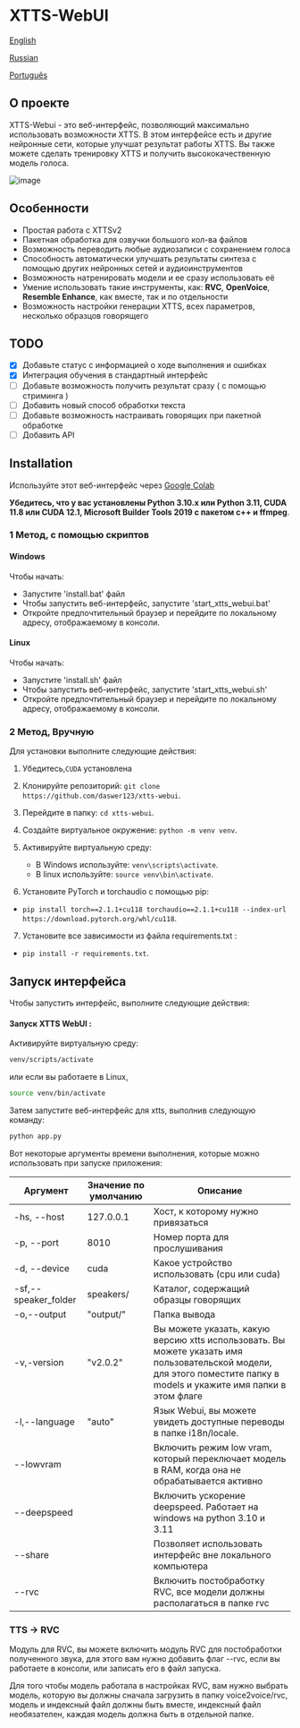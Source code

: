 # XTTS-WebUI

[English](https://github.com/daswer123/xtts-webui/blob/main/README.md)

[Russian](https://github.com/daswer123/xtts-webui/blob/main/README_ru_RU.md)

[Português](https://github.com/daswer123/xtts-webui/blob/main/README_pt-BR.md)

## О проекте
XTTS-Webui - это веб-интерфейс, позволяющий максимально использовать возможности XTTS. В этом интерфейсе есть и другие нейронные сети, которые улучшат результат работы XTTS. Вы также можете сделать тренировку XTTS и получить высококачественную модель голоса.

![image](https://github.com/daswer123/xtts-webui/assets/22278673/89eb50c5-9a1e-41cf-8ae9-b734761716a6)

## Особенности
- Простая работа с XTTSv2
- Пакетная обработка для озвучки большого кол-ва файлов
- Возможность переводить любые аудиозаписи с сохранением голоса
- Способность автоматически улучшать результаты синтеза с помощью других нейронных сетей и аудиоинструментов
- Возможность натренировать модели и ее сразу использовать её
- Умение использовать такие инструменты, как: **RVC**, **OpenVoice**, **Resemble Enhance**, как вместе, так и по отдельности
- Возможность настройки генерации XTTS, всех параметров, несколько образцов говорящего

## TODO
- [x] Добавьте статус с информацией о ходе выполнения и ошибках
- [x] Интеграция обучения в стандартный интерфейс
- [ ] Добавьте возможность получить результат сразу ( с помощью стриминга )
- [ ] Добавить новый способ обработки текста
- [ ] Добавьте возможность настраивать говорящих при пакетной обработке
- [ ] Добавить API

## Installation

Используйте этот веб-интерфейс через [Google Colab](https://colab.research.google.com/drive/1MrzAYgANm6u79rCCQQqBSoelYGiJ1qYL)

**Убедитесь, что у вас установлены Python 3.10.x или Python 3.11, CUDA 11.8 или CUDA 12.1, Microsoft Builder Tools 2019 с пакетом c++ и ffmpeg**.

### 1 Метод, с помощью скриптов

#### Windows
Чтобы начать:
- Запустите 'install.bat' файл
- Чтобы запустить веб-интерфейс, запустите 'start_xtts_webui.bat'
- Откройте предпочтительный браузер и перейдите по локальному адресу, отображаемому в консоли.

#### Linux
Чтобы начать:
- Запустите 'install.sh' файл
- Чтобы запустить веб-интерфейс, запустите 'start_xtts_webui.sh'
- Откройте предпочтительный браузер и перейдите по локальному адресу, отображаемому в консоли.

### 2 Метод, Вручную
Для установки выполните следующие действия:
1. Убедитесь,`CUDA` установлена
2. Клонируйте репозиторий: `git clone https://github.com/daswer123/xtts-webui`.
3. Перейдите в папку: `cd xtts-webui`.
4. Создайте виртуальное окружение: `python -m venv venv`.
5. Активируйте виртуальную среду:
   - В Windows используйте: `venv\scripts\activate`.
   - В linux используйте: `source venv\bin\activate`.

6. Установите PyTorch и torchaudio с помощью pip:
- `pip install torch==2.1.1+cu118 torchaudio==2.1.1+cu118 --index-url https://download.pytorch.org/whl/cu118`.

7. Установите все зависимости из файла requirements.txt :
- `pip install -r requirements.txt`.

## Запуск интерфейса

Чтобы запустить интерфейс, выполните следующие действия:

#### Запуск XTTS WebUI :
Активируйте виртуальную среду:
```bash
venv/scripts/activate
```
или если вы работаете в Linux,
```bash
source venv/bin/activate
```
Затем запустите веб-интерфейс для xtts, выполнив следующую команду:
```bash
python app.py
```

Вот некоторые аргументы времени выполнения, которые можно использовать при запуске приложения:

| Аргумент | Значение по умолчанию | Описание |
| --- | --- | --- |
| -hs, --host | 127.0.0.1 | Хост, к которому нужно привязаться |
| -p, --port | 8010 | Номер порта для прослушивания |
| -d, --device | cuda | Какое устройство использовать (cpu или cuda)|
| -sf,--speaker_folder | speakers/ | Каталог, содержащий образцы говорящих |
|-o,--output |"output/" | Папка вывода |
|-v,-version |"v2.0.2" |Вы можете указать, какую версию xtts использовать. Вы можете указать имя пользовательской модели, для этого поместите папку в models и укажите имя папки в этом флаге|
|-l,--language  	|"auto"		|Язык Webui, вы можете увидеть доступные переводы в папке i18n/locale.|
|--lowvram || Включить режим low vram, который переключает модель в RAM, когда она не обрабатывается активно|
|--deepspeed ||Включить ускорение deepspeed. Работает на windows на python 3.10 и 3.11 |
|--share ||Позволяет использовать интерфейс вне локального компьютера|
|--rvc ||Включить постобработку RVC, все модели должны располагаться в папке rvc|

### TTS -> RVC

Модуль для RVC, вы можете включить модуль RVC для постобработки полученного звука, для этого вам нужно добавить флаг --rvc, если вы работаете в консоли, или записать его в файл запуска.

Для того чтобы модель работала в настройках RVC, вам нужно выбрать модель, которую вы должны сначала загрузить в папку voice2voice/rvc, модель и индексный файл должны быть вместе, индексный файл необязателен, каждая модель должна быть в отдельной папке.
